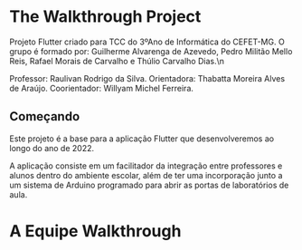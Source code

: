 # The Walkthrough Project

Projeto Flutter criado para TCC do 3ºAno de Informática do CEFET-MG.
O grupo é formado por:
Guilherme Alvarenga de Azevedo,
Pedro Militão Mello Reis,
Rafael Morais de Carvalho e
Thúlio Carvalho Dias.\n

Professor: Raulivan Rodrigo da Silva.
Orientadora: Thabatta Moreira Alves de Araújo.
Coorientador: Willyam Michel Ferreira.

## Começando

Este projeto é a base para a aplicação Flutter que desenvolveremos ao longo do ano de 2022.

A aplicação consiste em um facilitador da integração entre professores e alunos dentro do ambiente escolar, 
além de ter uma incorporação junto a um sistema de Arduino programado para abrir as portas de laboratórios de aula. 

# A Equipe Walkthrough 
